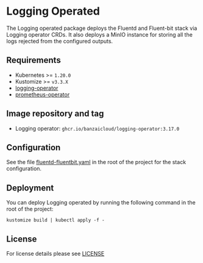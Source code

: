 # Logging Operated

<!-- <KFD-DOCS> -->

The Logging operated package deploys the Fluentd and Fluent-bit stack via Logging operator CRDs.
It also deploys a MinIO instance for storing all the logs rejected from the configured outputs.

## Requirements

- Kubernetes >= `1.20.0`
- Kustomize >= `v3.3.X`
- [logging-operator][logging-operator]
- [prometheus-operator][prometheus-operator]

## Image repository and tag

* Logging operator: `ghcr.io/banzaicloud/logging-operator:3.17.0`

## Configuration

See the file [fluentd-fluentbit.yaml](fluentd-fluentbit.yml) in the root of the project for the stack configuration.

## Deployment

You can deploy Logging operated by running the following command in the root of the project:

```shell
kustomize build | kubectl apply -f -
```

<!-- Links -->

[logging-operator]: https://github.com/sighup-io/fury-kubernetes-logging/blob/master/katalog/logging-operator
[prometheus-operator]: https://github.com/sighup-io/fury-kubernetes-monitoring/blob/master/katalog/prometheus-operator

<!-- </KFD-DOCS> -->

## License

For license details please see [LICENSE](../../LICENSE)
